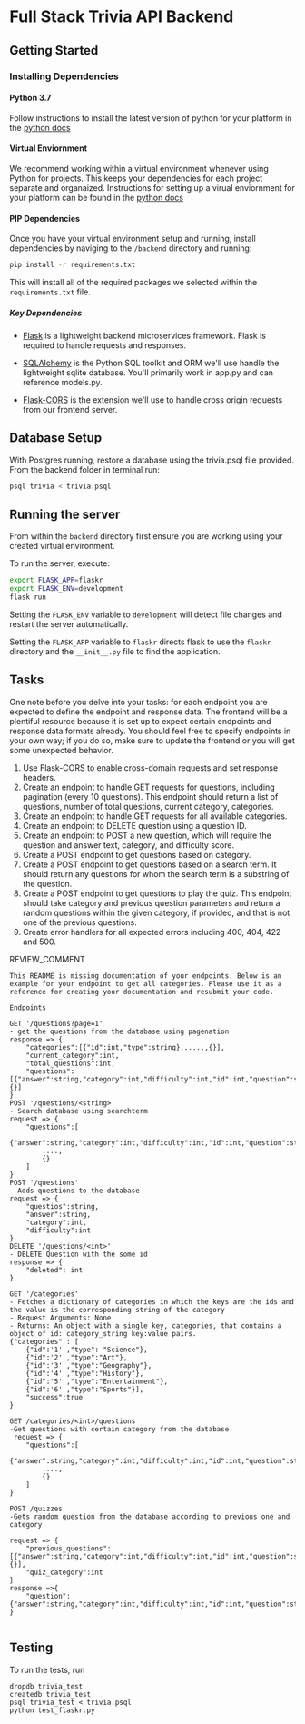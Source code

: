 # Full Stack Trivia API Backend

## Getting Started

### Installing Dependencies

#### Python 3.7

Follow instructions to install the latest version of python for your platform in the [python docs](https://docs.python.org/3/using/unix.html#getting-and-installing-the-latest-version-of-python)

#### Virtual Enviornment

We recommend working within a virtual environment whenever using Python for projects. This keeps your dependencies for each project separate and organaized. Instructions for setting up a virual enviornment for your platform can be found in the [python docs](https://packaging.python.org/guides/installing-using-pip-and-virtual-environments/)

#### PIP Dependencies

Once you have your virtual environment setup and running, install dependencies by naviging to the `/backend` directory and running:

```bash
pip install -r requirements.txt
```

This will install all of the required packages we selected within the `requirements.txt` file.

##### Key Dependencies

- [Flask](http://flask.pocoo.org/)  is a lightweight backend microservices framework. Flask is required to handle requests and responses.

- [SQLAlchemy](https://www.sqlalchemy.org/) is the Python SQL toolkit and ORM we'll use handle the lightweight sqlite database. You'll primarily work in app.py and can reference models.py. 

- [Flask-CORS](https://flask-cors.readthedocs.io/en/latest/#) is the extension we'll use to handle cross origin requests from our frontend server. 

## Database Setup
With Postgres running, restore a database using the trivia.psql file provided. From the backend folder in terminal run:
```bash
psql trivia < trivia.psql
```

## Running the server

From within the `backend` directory first ensure you are working using your created virtual environment.

To run the server, execute:

```bash
export FLASK_APP=flaskr
export FLASK_ENV=development
flask run
```

Setting the `FLASK_ENV` variable to `development` will detect file changes and restart the server automatically.

Setting the `FLASK_APP` variable to `flaskr` directs flask to use the `flaskr` directory and the `__init__.py` file to find the application. 

## Tasks

One note before you delve into your tasks: for each endpoint you are expected to define the endpoint and response data. The frontend will be a plentiful resource because it is set up to expect certain endpoints and response data formats already. You should feel free to specify endpoints in your own way; if you do so, make sure to update the frontend or you will get some unexpected behavior. 

1. Use Flask-CORS to enable cross-domain requests and set response headers. 
2. Create an endpoint to handle GET requests for questions, including pagination (every 10 questions). This endpoint should return a list of questions, number of total questions, current category, categories. 
3. Create an endpoint to handle GET requests for all available categories. 
4. Create an endpoint to DELETE question using a question ID. 
5. Create an endpoint to POST a new question, which will require the question and answer text, category, and difficulty score. 
6. Create a POST endpoint to get questions based on category. 
7. Create a POST endpoint to get questions based on a search term. It should return any questions for whom the search term is a substring of the question. 
8. Create a POST endpoint to get questions to play the quiz. This endpoint should take category and previous question parameters and return a random questions within the given category, if provided, and that is not one of the previous questions. 
9. Create error handlers for all expected errors including 400, 404, 422 and 500. 

REVIEW_COMMENT
```
This README is missing documentation of your endpoints. Below is an example for your endpoint to get all categories. Please use it as a reference for creating your documentation and resubmit your code. 

Endpoints

GET '/questions?page=1'
- get the questions from the database using pagenation
response => {
    "categories":[{"id":int,"type":string},.....,{}],
    "current_category":int,
    "total_questions":int,
    "questions":[{"answer":string,"category":int,"difficulty":int,"id":int,"question":string},....,{}]
}
POST '/questions/<string>'
- Search database using searchterm
request => {
    "questions":[
        {"answer":string,"category":int,"difficulty":int,"id":int,"question":string},
        ....,
        {}
    ]
}
POST '/questions'
- Adds questions to the database
request => {
    "questios":string,
    "answer":string,
    "category":int,
    "difficulty":int
}
DELETE '/questions/<int>'
- DELETE Question with the some id 
response => {
    "deleted": int
}

GET '/categories'
- Fetches a dictionary of categories in which the keys are the ids and the value is the corresponding string of the category
- Request Arguments: None
- Returns: An object with a single key, categories, that contains a object of id: category_string key:value pairs. 
{"categories" : [
    {"id":'1' ,"type": "Science"},
    {"id":'2' ,"type":"Art"},
    {"id":'3' ,"type":"Geography"},
    {"id":'4' ,"type":"History"},
    {"id":'5' ,"type":"Entertainment"},
    {"id":'6' ,"type":"Sports"}],
    "success":true
}

GET /categories/<int>/questions
-Get questions with certain category from the database
 request => {
    "questions":[
        {"answer":string,"category":int,"difficulty":int,"id":int,"question":string},
        ....,
        {}
    ]
}

POST /quizzes
-Gets random question from the database according to previous one and category

request => {
    "previous_questions":[{"answer":string,"category":int,"difficulty":int,"id":int,"question":string},...,{}],
    "quiz_category":int
}
response =>{
    "question":{"answer":string,"category":int,"difficulty":int,"id":int,"question":string}
}


```


## Testing
To run the tests, run
```
dropdb trivia_test
createdb trivia_test
psql trivia_test < trivia.psql
python test_flaskr.py
```